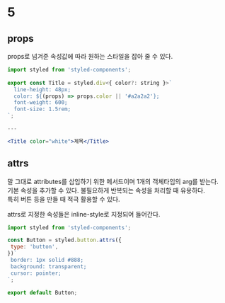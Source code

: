 # 5

## props

props로 넘겨준 속성값에 따라 원하는 스타일을 잡아 줄 수 있다.

```jsx
import styled from 'styled-components';
 
export const Title = styled.div<{ color?: string }>`
  line-height: 48px;
  color: ${(props) => props.color || '#a2a2a2'};
  font-weight: 600;
  font-size: 1.5rem;
`;

---

<Title color="white">제목</Title>
```

## attrs

말 그대로 attributes를 삽입하기 위한 메서드이며 1개의 객체타입의 arg를 받는다.  
기본 속성을 추가할 수 있다. 불필요하게 반복되는 속성을 처리할 때 유용하다.  
특히 버튼 등을 만들 때 적극 활용할 수 있다.

attrs로 지정한 속성들은 inline-style로 지정되어 들어간다.

```jsx
import styled from 'styled-components';

const Button = styled.button.attrs({
 type: 'button',
})`
 border: 1px solid #888;
 background: transparent;
 cursor: pointer;
`;

export default Button;
```
